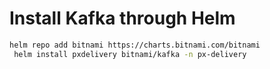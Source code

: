 
# Install Kafka through Helm

``` bash
helm repo add bitnami https://charts.bitnami.com/bitnami
 helm install pxdelivery bitnami/kafka -n px-delivery
 ```